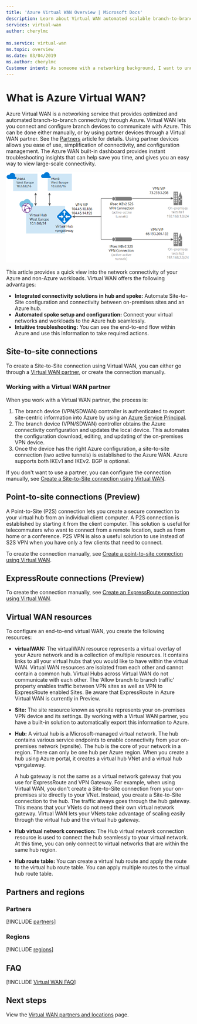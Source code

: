 ```yaml
---
title: 'Azure Virtual WAN Overview | Microsoft Docs'
description: Learn about Virtual WAN automated scalable branch-to-branch connectivity.
services: virtual-wan
author: cherylmc

ms.service: virtual-wan
ms.topic: overview
ms.date: 03/04/2019
ms.author: cherylmc
Customer intent: As someone with a networking background, I want to understand what Virtual WAN is and if it is the right choice for my Azure network.
---
```


# What is Azure Virtual WAN?

Azure Virtual WAN is a networking service that provides optimized and automated branch-to-branch connectivity through Azure. Virtual WAN lets you connect and configure branch devices to communicate with Azure. This can be done either manually, or by using partner devices through a Virtual WAN partner. See the [Partners](https://go.microsoft.com/fwlink/p/?linkid=2019615) article for details. Using partner devices allows you ease of use, simplification of connectivity, and configuration management. The Azure WAN built-in dashboard provides instant troubleshooting insights that can help save you time, and gives you an easy way to view large-scale connectivity.

![Virtual WAN diagram](./media/virtual-wan-about/virtualwan.png)

This article provides a quick view into the network connectivity of your Azure and non-Azure workloads. Virtual WAN offers the following advantages:

* **Integrated connectivity solutions in hub and spoke:** Automate Site-to-Site configuration and connectivity between on-premises sites and an Azure hub.
* **Automated spoke setup and configuration:** Connect your virtual networks and workloads to the Azure hub seamlessly.
* **Intuitive troubleshooting:** You can see the end-to-end flow within Azure and use this information to take required actions.

## <a name="s2s"></a>Site-to-site connections

To create a Site-to-Site connection using Virtual WAN, you can either go through a [Virtual WAN partner](virtual-wan-locations-partners.md), or create the connection manually.

### <a name="s2spartner"></a>Working with a Virtual WAN partner

When you work with a Virtual WAN partner, the process is:

1. The branch device (VPN/SDWAN) controller is authenticated to export site-centric information into Azure by using an [Azure Service Principal](../active-directory/develop/howto-create-service-principal-portal.md).
2. The branch device (VPN/SDWAN) controller obtains the Azure connectivity configuration and updates the local device. This automates the configuration download, editing, and updating of the on-premises VPN device.
3. Once the device has the right Azure configuration, a site-to-site connection (two active tunnels) is established to the Azure WAN. Azure supports both IKEv1 and IKEv2. BGP is optional.

If you don't want to use a partner, you can configure the connection manually, see [Create a Site-to-Site connection using Virtual WAN](virtual-wan-site-to-site-portal.md).

## <a name="p2s"></a>Point-to-site connections (Preview)

A Point-to-Site (P2S) connection lets you create a secure connection to your virtual hub from an individual client computer. A P2S connection is established by starting it from the client computer. This solution is useful for telecommuters who want to connect from a remote location, such as from home or a conference. P2S VPN is also a useful solution to use instead of S2S VPN when you have only a few clients that need to connect.

To create the connection manually, see [Create a point-to-site connection using Virtual WAN](virtual-wan-point-to-site-portal.md).

## <a name="er"></a>ExpressRoute connections (Preview)

To create the connection manually, see [Create an ExpressRoute connection using Virtual WAN](virtual-wan-expressroute-portal.md).

## <a name="resources"></a>Virtual WAN resources

To configure an end-to-end virtual WAN, you create the following resources:

* **virtualWAN:** The virtualWAN resource represents a virtual overlay of your Azure network and is a collection of multiple resources. It contains links to all your virtual hubs that you would like to have within the virtual WAN. Virtual WAN resources are isolated from each other and cannot contain a common hub. Virtual Hubs across Virtual WAN do not communicate with each other. The ‘Allow branch to branch traffic’ property enables traffic between VPN sites as well as VPN to ExpressRoute enabled Sites. Be aware that ExpressRoute in Azure Virtual WAN is currently in Preview.

* **Site:** The site resource known as vpnsite represents your on-premises VPN device and its settings. By working with a Virtual WAN partner, you have a built-in solution to automatically export this information to Azure.

* **Hub:** A virtual hub is a Microsoft-managed virtual network. The hub contains various service endpoints to enable connectivity from your on-premises network (vpnsite). The hub is the core of your network in a region. There can only be one hub per Azure region. When you create a hub using Azure portal, it creates a virtual hub VNet and a virtual hub vpngateway.

  A hub gateway is not the same as a virtual network gateway that you use for ExpressRoute and VPN Gateway. For example, when using Virtual WAN, you don't create a Site-to-Site connection from your on-premises site directly to your VNet. Instead, you create a Site-to-Site connection to the hub. The traffic always goes through the hub gateway. This means that your VNets do not need their own virtual network gateway. Virtual WAN lets your VNets take advantage of scaling easily through the virtual hub and the virtual hub gateway. 

* **Hub virtual network connection:** The Hub virtual network connection resource is used to connect the hub seamlessly to your virtual network. At this time, you can only connect to virtual networks that are within the same hub region.

* **Hub route table:**  You can create a virtual hub route and apply the route to the virtual hub route table. You can apply multiple routes to the virtual hub route table.

## <a name="partnerandregion"></a>Partners and regions

### <a name="partner"></a>Partners

[!INCLUDE [partners](../../includes/virtual-wan-partners-include.md)]

### <a name="regions"></a>Regions

[!INCLUDE [regions](../../includes/virtual-wan-regions-include.md)]

## <a name="faq"></a>FAQ

[!INCLUDE [Virtual WAN FAQ](../../includes/virtual-wan-faq-include.md)]


## Next steps

View the [Virtual WAN partners and locations](virtual-wan-locations-partners.md) page.
